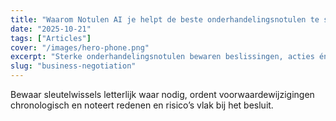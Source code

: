 ```yaml
---
title: "Waarom Notulen AI je helpt de beste onderhandelingsnotulen te schrijven"
date: "2025-10-21"
tags: ["Articles"]
cover: "/images/hero-phone.png"
excerpt: "Sterke onderhandelingsnotulen bewaren beslissingen, acties én de context van het heen-en-weer (eisen & concessies) voor sneller, scherper beslissen."
slug: "business-negotiation"
---
```


Bewaar sleutelwissels letterlijk waar nodig, ordent voorwaardewijzigingen chronologisch en noteert redenen en risico’s vlak bij het besluit.
